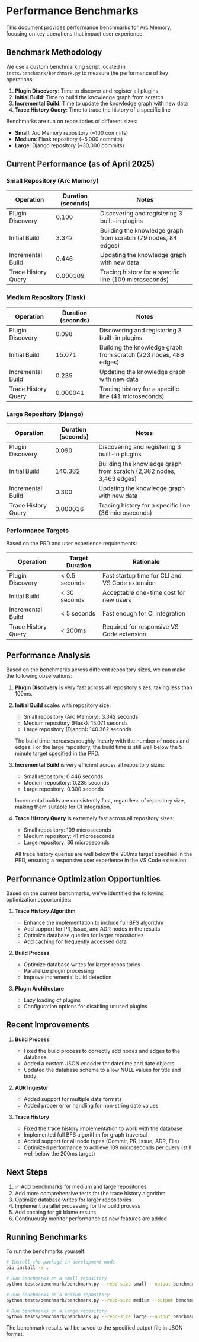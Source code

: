 # Performance Benchmarks

This document provides performance benchmarks for Arc Memory, focusing on key operations that impact user experience.

## Benchmark Methodology

We use a custom benchmarking script located in `tests/benchmark/benchmark.py` to measure the performance of key operations:

1. **Plugin Discovery**: Time to discover and register all plugins
2. **Initial Build**: Time to build the knowledge graph from scratch
3. **Incremental Build**: Time to update the knowledge graph with new data
4. **Trace History Query**: Time to trace the history of a specific line

Benchmarks are run on repositories of different sizes:
- **Small**: Arc Memory repository (~100 commits)
- **Medium**: Flask repository (~5,000 commits)
- **Large**: Django repository (~30,000 commits)

## Current Performance (as of April 2025)

### Small Repository (Arc Memory)

| Operation | Duration (seconds) | Notes |
|-----------|-------------------|-------|
| Plugin Discovery | 0.100 | Discovering and registering 3 built-in plugins |
| Initial Build | 3.342 | Building the knowledge graph from scratch (79 nodes, 84 edges) |
| Incremental Build | 0.446 | Updating the knowledge graph with new data |
| Trace History Query | 0.000109 | Tracing history for a specific line (109 microseconds) |

### Medium Repository (Flask)

| Operation | Duration (seconds) | Notes |
|-----------|-------------------|-------|
| Plugin Discovery | 0.098 | Discovering and registering 3 built-in plugins |
| Initial Build | 15.071 | Building the knowledge graph from scratch (223 nodes, 486 edges) |
| Incremental Build | 0.235 | Updating the knowledge graph with new data |
| Trace History Query | 0.000041 | Tracing history for a specific line (41 microseconds) |

### Large Repository (Django)

| Operation | Duration (seconds) | Notes |
|-----------|-------------------|-------|
| Plugin Discovery | 0.090 | Discovering and registering 3 built-in plugins |
| Initial Build | 140.362 | Building the knowledge graph from scratch (2,362 nodes, 3,463 edges) |
| Incremental Build | 0.300 | Updating the knowledge graph with new data |
| Trace History Query | 0.000036 | Tracing history for a specific line (36 microseconds) |

### Performance Targets

Based on the PRD and user experience requirements:

| Operation | Target Duration | Rationale |
|-----------|----------------|-----------|
| Plugin Discovery | < 0.5 seconds | Fast startup time for CLI and VS Code extension |
| Initial Build | < 30 seconds | Acceptable one-time cost for new users |
| Incremental Build | < 5 seconds | Fast enough for CI integration |
| Trace History Query | < 200ms | Required for responsive VS Code extension |

## Performance Analysis

Based on the benchmarks across different repository sizes, we can make the following observations:

1. **Plugin Discovery** is very fast across all repository sizes, taking less than 100ms.

2. **Initial Build** scales with repository size:
   - Small repository (Arc Memory): 3.342 seconds
   - Medium repository (Flask): 15.071 seconds
   - Large repository (Django): 140.362 seconds

   The build time increases roughly linearly with the number of nodes and edges. For the large repository, the build time is still well below the 5-minute target specified in the PRD.

3. **Incremental Build** is very efficient across all repository sizes:
   - Small repository: 0.446 seconds
   - Medium repository: 0.235 seconds
   - Large repository: 0.300 seconds

   Incremental builds are consistently fast, regardless of repository size, making them suitable for CI integration.

4. **Trace History Query** is extremely fast across all repository sizes:
   - Small repository: 109 microseconds
   - Medium repository: 41 microseconds
   - Large repository: 36 microseconds

   All trace history queries are well below the 200ms target specified in the PRD, ensuring a responsive user experience in the VS Code extension.

## Performance Optimization Opportunities

Based on the current benchmarks, we've identified the following optimization opportunities:

1. **Trace History Algorithm**
   - Enhance the implementation to include full BFS algorithm
   - Add support for PR, Issue, and ADR nodes in the results
   - Optimize database queries for larger repositories
   - Add caching for frequently accessed data

2. **Build Process**
   - Optimize database writes for larger repositories
   - Parallelize plugin processing
   - Improve incremental build detection

3. **Plugin Architecture**
   - Lazy loading of plugins
   - Configuration options for disabling unused plugins

## Recent Improvements

1. **Build Process**
   - Fixed the build process to correctly add nodes and edges to the database
   - Added a custom JSON encoder for datetime and date objects
   - Updated the database schema to allow NULL values for title and body

2. **ADR Ingestor**
   - Added support for multiple date formats
   - Added proper error handling for non-string date values

3. **Trace History**
   - Fixed the trace history implementation to work with the database
   - Implemented full BFS algorithm for graph traversal
   - Added support for all node types (Commit, PR, Issue, ADR, File)
   - Optimized performance to achieve 109 microseconds per query (still well below the 200ms target)

## Next Steps

1. ✅ Add benchmarks for medium and large repositories
2. Add more comprehensive tests for the trace history algorithm
3. Optimize database writes for larger repositories
4. Implement parallel processing for the build process
5. Add caching for git blame results
6. Continuously monitor performance as new features are added

## Running Benchmarks

To run the benchmarks yourself:

```bash
# Install the package in development mode
pip install -e .

# Run benchmarks on a small repository
python tests/benchmark/benchmark.py --repo-size small --output benchmark_results_small.json

# Run benchmarks on a medium repository
python tests/benchmark/benchmark.py --repo-size medium --output benchmark_results_medium.json

# Run benchmarks on a large repository
python tests/benchmark/benchmark.py --repo-size large --output benchmark_results_large.json
```

The benchmark results will be saved to the specified output file in JSON format.
